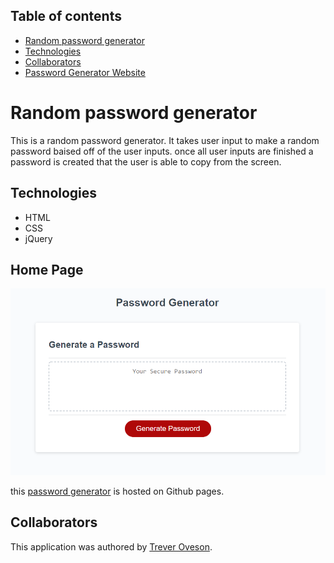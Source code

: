 ## Table of contents
* [Random password generator](#Random-password-generator)
* [Technologies](#Technologies)
* [Collaborators](#collaborators)
* [Password Generator Website](https://toveson.github.io/password-generator/)

# Random password generator

This is a random password generator. It takes user input to make a random password baised off of the user inputs. once all user inputs are finished a password is created that the user is able to copy from the screen.

## Technologies
* HTML
* CSS
* jQuery

## Home Page
![create password](./assets/image/createPassword.PNG)

this [password generator](https://toveson.github.io/password-generator/) is hosted on Github pages.

## Collaborators
This application was authored by [Trever Oveson](https://github.com/toveson).